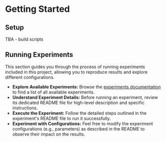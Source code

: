 # Getting Started

## Setup
TBA - build scripts

## Running Experiments

This section guides you through the process of running experiments included in this project, allowing you to reproduce results and explore different configurations.

- **Explore Available Experiments:** Browse the [experiments documentation](./experiments.md) to find a list of all available experiments.
- **Understand Experiment Details:** Before running an experiment, review its dedicated README file for high-level description and specific instructions.
- **Execute the Experiment:** Follow the detailed steps outlined in the experiment's README file to run it successfully.
- **Experiment with Configurations:** Feel free to modify the experiment configurations (e.g., parameters) as described in the README to observe their impact on the results.